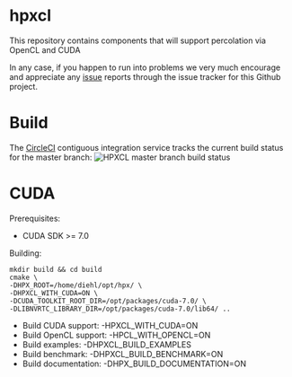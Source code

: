 hpxcl
====

This repository contains components that will support percolation via OpenCL and CUDA

In any case, if you happen to run into problems we very much encourage and appreciate
any [issue](http://github.com/STEllAR-GROUP/hpxcl/issues) reports through the issue tracker for this Github project.

Build
===

The [CircleCI](https://circleci.com/gh/STEllAR-GROUP/hpxcl) contiguous
integration service tracks the current build status for the master branch:
![HPXCL master branch build status](https://circleci.com/gh/STEllAR-GROUP/hpxcl/tree/master.svg?style=svg "")

CUDA
==

Prerequisites:

- CUDA SDK >= 7.0

Building:
```
mkdir build && cd build
cmake \
-DHPX_ROOT=/home/diehl/opt/hpx/ \
-DHPXCL_WITH_CUDA=ON \
-DCUDA_TOOLKIT_ROOT_DIR=/opt/packages/cuda-7.0/ \
-DLIBNVRTC_LIBRARY_DIR=/opt/packages/cuda-7.0/lib64/ .. 
```

- Build CUDA support: -HPXCL_WITH_CUDA=ON
- Build OpenCL support: -HPCL_WITH_OPENCL=ON
- Build examples: -DHPXCL_BUILD_EXAMPLES
- Build benchmark: -DHPXCL_BUILD_BENCHMARK=ON  
- Build documentation: -DHPX_BUILD_DOCUMENTATION=ON
